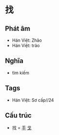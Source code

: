 # 找

## Phát âm
* Hán Việt: Zhǎo
* Hán Việt: trảo

## Nghĩa
* tìm kiếm

## Tags
* Hán Việt: Sơ cấp//24

## Cấu trúc
* 找 = [手](手.md) [戈](戈.md)

<script>window.HANZI_FIELD='找';</script>